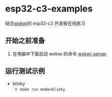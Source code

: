 # esp32-c3-examples

结合[wokwi](https://wokwi.com)的 esp32-c3 开发板在线练习

## 开始之前准备

1. 在电脑中下载启动 wokwi 的命令 [wokwi-server](https://github.com/MabezDev/wokwi-server)

## 运行测试示例

- blinky
  - `make run mode=blinky`

